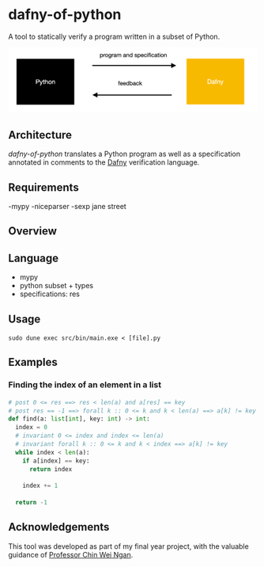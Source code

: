 # dafny-of-python
A tool to statically verify a program written in a subset of Python. 


![tool overview](tool_overview.png)
## Architecture
*dafny-of-python* translates a Python program as well as a specification annotated in comments to the [Dafny](https://github.com/dafny-lang/dafny) verification language.

## Requirements
-mypy
-niceparser
-sexp jane street

## Overview

## Language
- mypy
- python subset + types
- specifications: res


## Usage
```
sudo dune exec src/bin/main.exe < [file].py
```

## Examples

### Finding the index of an element in a list
```Python
# post 0 <= res ==> res < len(a) and a[res] == key
# post res == -1 ==> forall k :: 0 <= k and k < len(a) ==> a[k] != key
def find(a: list[int], key: int) -> int:
  index = 0
  # invariant 0 <= index and index <= len(a)
  # invariant forall k :: 0 <= k and k < index ==> a[k] != key
  while index < len(a):
    if a[index] == key:
      return index
    
    index += 1
  
  return -1
```

## Acknowledgements
This tool was developed as part of my final year project, with the valuable guidance of [Professor Chin Wei Ngan](https://www.comp.nus.edu.sg/cs/bio/chinwn/).
